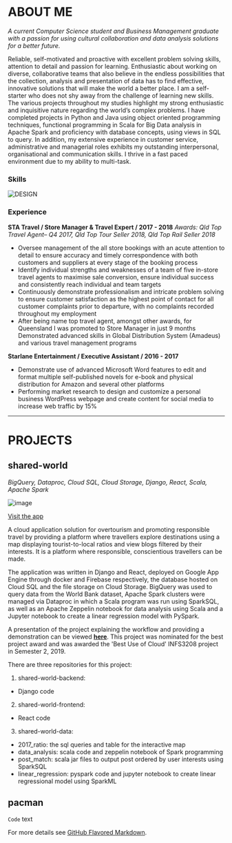 # **ABOUT ME**

_A current Computer Science student and Business Management graduate with a passion for using cultural collaboration and data analysis solutions for a better future._

Reliable, self-motivated and proactive with excellent problem solving skills, attention to detail and passion for learning. Enthusiastic about working on diverse, collaborative teams that also believe in the endless possibilities that the collection, analysis and presentation of data has to find effective, innovative solutions that will make the world a better place. I am a self-starter who does not shy away from the challenge of learning new skills. The various projects throughout my studies highlight my strong enthusiastic and inquisitive nature regarding the world’s complex problems. I have completed projects in Python and Java using object oriented programming techniques, functional programming  in Scala for Big Data analysis in Apache Spark and proficiency with database concepts, using views in SQL to query. In addition, my extensive experience in customer service, administrative and managerial roles exhibits my outstanding interpersonal, organisational and communication skills. I thrive in a fast paced environment due to my ability to multi-task.

### Skills
![DESIGN](https://user-images.githubusercontent.com/19520346/69026514-e8d43100-0a16-11ea-8a83-4ab70ce00c9b.jpg)

### Experience

**STA Travel / Store Manager & Travel Expert / 2017 - 2018**
_Awards: Qld Top Travel Agent– Q4 2017, Qld Top Tour Seller 2018, Qld Top Rail Seller 2018_

- Oversee management of the all store bookings with an acute attention to detail to ensure accuracy and timely correspondence with both customers and suppliers at every stage of the booking process
- Identify individual strengths and weaknesses of a team of five in-store travel agents to maximise sale conversion, ensure individual success and consistently reach individual and team targets
- Continuously demonstrate professionalism and intricate problem solving to ensure customer satisfaction as the highest point of contact for all customer complaints prior to departure, with no complaints recorded throughout my employment
- After being name top travel agent, amongst other awards, for Queensland I was promoted to Store Manager in just 9 months
Demonstrated advanced skills in Global Distribution System (Amadeus) and various travel management programs

**Starlane Entertainment / Executive Assistant / 2016 - 2017**
- Demonstrate use of advanced Microsoft Word features to edit and format multiple self-published novels for e-book and physical distribution for Amazon and several other platforms
- Performing market research  to design and customize a personal business WordPress webpage and create content for social media to increase web traffic by 15%


_____________________________________________________________________________________________________________________________________

# **PROJECTS**

## shared-world 

_BigQuery, Dataproc, Cloud SQL, Cloud Storage, Django, React, Scala, Apache Spark_

![image](https://user-images.githubusercontent.com/19520346/69022953-bf140d80-0a08-11ea-8eea-a9f8cc8af96b.png)

[Visit the app](https://shared-world.web.app)

A cloud application solution for overtourism and promoting responsible travel by providing a platform where travellers explore destinations using a map displaying tourist-to-local ratios and view blogs filtered by their interests. It is a platform where responsible, conscientious travellers can be made. 

The application was written in Django and React, deployed on Google App Engine through docker and Firebase respectively, the database hosted on Cloud SQL and the file storage on Cloud Storage. BigQuery was used to query data from the World Bank dataset, Apache Spark clusters were managed via Dataproc in which a Scala program was run using SparkSQL, as well as an Apache Zeppelin notebook for data analysis using Scala and a Jupyter notebook to create a linear regression model with PySpark. 

A presentation of the project explaining the workflow and providing a demonstration can be viewed [**here**](https://www.youtube.com/watch?v=C7-FDgk8Jqk). This project was nominated for the best project award and was awarded the 'Best Use of Cloud' INFS3208 project in Semester 2, 2019.

There are three repositories for this project:
1. shared-world-backend: 
- Django code 
2. shared-world-frontend:
- React code
3. shared-world-data:
- 2017_ratio: the sql queries and table for the interactive map
- data_analysis: scala code and zeppelin notebook of Spark programming
- post_match: scala jar files to output post ordered by user interests using SparkSQL
- linear_regression: pyspark code and jupyter notebook to create linear regressional model using SparkML

## pacman

 `Code` text

For more details see [GitHub Flavored Markdown](https://guides.github.com/features/mastering-markdown/).
